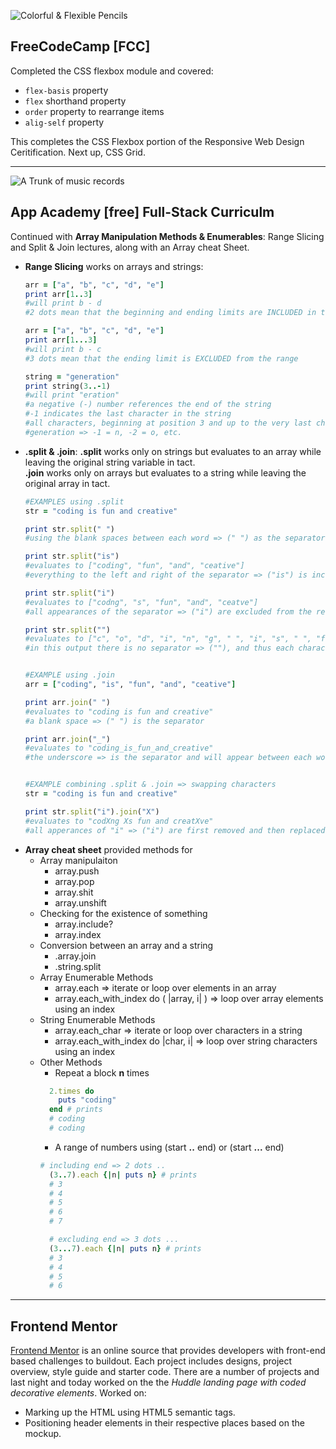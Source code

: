 <!-- Photo obtained from Pixabay.com and uses a Pixabay license. It is Free for Commerical use. No attribution is required. -->
![Colorful & Flexible Pencils](https://cdn.pixabay.com/photo/2015/01/17/18/28/pencil-602440_640.jpg)
## FreeCodeCamp [FCC]
 Completed the CSS flexbox module and covered:
 * `flex-basis` property
 * `flex` shorthand property
 * `order` property to rearrange items
 * `alig-self` property

This completes the CSS Flexbox portion of the Responsive Web Design Ceritification. Next up, CSS Grid.
_ _ _ _
![A Trunk of music records](https://cdn.pixabay.com/photo/2013/07/05/12/24/records-143468_640.jpg)
## App Academy [free] Full-Stack Curriculm
Continued with __Array Manipulation Methods & Enumerables__: Range Slicing and Split & Join lectures, along with an Array cheat Sheet.
* __Range Slicing__ works on arrays and strings:
   ```ruby
  arr = ["a", "b", "c", "d", "e"]
  print arr[1..3] 
  #will print b - d 
  #2 dots mean that the beginning and ending limits are INCLUDED in the range

  arr = ["a", "b", "c", "d", "e"]
  print arr[1...3] 
  #will print b - c
  #3 dots mean that the ending limit is EXCLUDED from the range

  string = "generation"
  print string(3..-1) 
  #will print "eration"
  #a negative (-) number references the end of the string
  #-1 indicates the last character in the string 
  #all characters, beginning at position 3 and up to the very last character in the string(-1), will be printed
  #generation => -1 = n, -2 = o, etc.
  ```
* __.split & .join__:
__.split__ works only on strings but evaluates to an array while leaving the original string variable in tact. <br>
__.join__ works only on arrays but evaluates to a string while leaving the original array in tact.
  ```ruby
  #EXAMPLES using .split
  str = "coding is fun and creative"
  
  print str.split(" ") 
  #using the blank spaces between each word => (" ") as the separator, each word becomes an element in the resulting array

  print str.split("is")
  #evaluates to ["coding", "fun", "and", "ceative"]
  #everything to the left and right of the separator => ("is") is included in the resulting array

  print str.split("i")
  #evaluates to ["codng", "s", "fun", "and", "ceatve"]
  #all appearances of the separator => ("i") are excluded from the resulting array

  print str.split("")
  #evaluates to ["c", "o", "d", "i", "n", "g", " ", "i", "s", " ", "f", "u", "n", " ", "a", "n", "d", " ", "c", "r", "e", "a", "t", "i", "v", "e"]
  #in this output there is no separator => (""), and thus each character becomes an element in the array


  #EXAMPLE using .join
  arr = ["coding", "is", "fun", "and", "ceative"]

  print arr.join(" ")
  #evaluates to "coding is fun and creative"
  #a blank space => (" ") is the separator

  print arr.join("_")
  #evaluates to "coding_is_fun_and_creative"
  #the underscore => is the separator and will appear between each word

  
  #EXAMPLE combining .split & .join => swapping characters
  str = "coding is fun and creative"
  
  print str.split("i").join("X")
  #evaluates to "codXng Xs fun and creatXve"
  #all apperances of "i" => ("i") are first removed and then replaced with X => ("X")

  ```
* __Array cheat sheet__ provided methods for
  * Array manipulaiton
    * array.push 
    * array.pop 
    * array.shit 
    * array.unshift
  * Checking for the existence of something
    * array.include?
    * array.index
  * Conversion between an array and a string
    * .array.join
    * .string.split
  * Array Enumerable Methods
    * array.each => iterate or loop over elements in an array
    * array.each_with_index do ( |array, i| ) => loop over array elements using an index
  * String Enumerable Methods
    * array.each_char => iterate or loop over characters in a string
    * array.each_with_index do |char, i|  => loop over string characters using an index
  * Other Methods
    * Repeat a block **n** times
    ```ruby 
      2.times do
        puts "coding"
      end # prints
      # coding
      # coding
    ```
    * A range of numbers using (start __..__ end) or (start __...__ end)
    ```ruby
    # including end => 2 dots ..
      (3..7).each {|n| puts n} # prints
      # 3
      # 4
      # 5
      # 6
      # 7

      # excluding end => 3 dots ...
      (3...7).each {|n| puts n} # prints
      # 3
      # 4
      # 5
      # 6
    ```
_ _ _ _
## Frontend Mentor
[Frontend Mentor](https://www.frontendmentor.io/) is an online source that provides developers with front-end based challenges to buildout. Each project includes designs, project overview, style guide and starter code. There are a number of projects and last night and today worked on the the _Huddle landing page with coded decorative elements_. Worked on:
* Marking up the HTML using HTML5 semantic tags.
* Positioning header elements in their respective places based on the mockup.